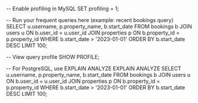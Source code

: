 -- Enable profiling in MySQL
SET profiling = 1;

-- Run your frequent queries here (example: recent bookings query)
SELECT u.username, p.property_name, b.start_date 
FROM bookings b
JOIN users u ON b.user_id = u.user_id
JOIN properties p ON b.property_id = p.property_id
WHERE b.start_date > '2023-01-01'
ORDER BY b.start_date DESC
LIMIT 100;

-- View query profile
SHOW PROFILE;

-- For PostgreSQL, use EXPLAIN ANALYZE
EXPLAIN ANALYZE 
SELECT u.username, p.property_name, b.start_date 
FROM bookings b
JOIN users u ON b.user_id = u.user_id
JOIN properties p ON b.property_id = p.property_id
WHERE b.start_date > '2023-01-01'
ORDER BY b.start_date DESC
LIMIT 100;
